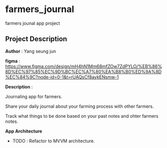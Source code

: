 # farmers_journal

farmers jounal app project

## Project Description 
**Author** : Yang seung jun 

**figma** : https://www.figma.com/design/mH4hN1Mm68mfZOw7ZdPYLO/%EB%86%8D%EC%97%85%EC%9D%BC%EC%A7%80%EA%B8%B0%ED%9A%8D%EC%84%9C?node-id=0-1&t=rUAQsCf8aykENsmw-1

**Description** : 

Journaling app for farmers.

Share your daily journal about your farming process with other farmers.

Track what things to be done based on your past notes and ohter farmers notes. 

**App Architecture** 
- TODO : Refactor to MVVM architecture.  
